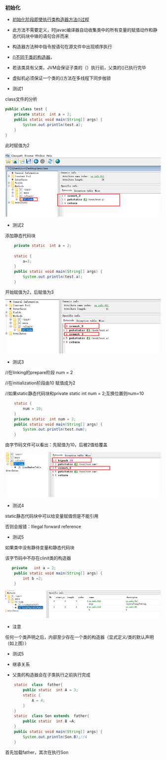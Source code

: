 ### 初始化

- <u>初始化阶段即使执行类构造器方法<clinit>()过程</u>
- 此方法不需要定义，时javac编译器自动收集类中的所有变量的赋值动作和静态代码块中锋的语句合并而来
- 构造器方法种中指令按语句在源文件中出现顺序执行
- <u><clinit>()不同于类的构造器</u>，
- 若该类具有父类，JVM会保证子类的<clinit>（）执行前，父类的<clinit>()已执行完毕
- 虚拟机必须保证一个类的<clinit>()方法在多线程下同步枷锁











- 测试1

class文件的分析

```java
public class test {
    private static  int a = 2;
    public static void main(String[] args) {
        System.out.println(test.a);
    }
}
```



此时赋值为2

![](picc/clinit.png)





- 测试2

添加静态代码块

```java
    private static  int a = 2;

    static {
        a=3;
    }
    public static void main(String[] args) {
        System.out.println(test.a);
    }
```

开始赋值为2，后赋值为3

![](picc/clinitstatic.png)



- 测试3

//在linking的prepare阶段 num = 2

//在initialization阶段由10 赋值成为2

//如果static静态代码块和private static  int num = 2;互换位置则num=10

```java
    static {
        num = 10;
    }
    private static  int num = 2;
    public static void main(String[] args) {
        System.out.println(test.num);
    }
```

由字节码文件可以看出：先赋值为10，后被2值给覆盖

![](picc/覆盖.png)





- 测试4

static静态代码块中可以给变量赋值但是不能引用

否则会报错：Illegal forward reference



- 测试5

如果类中没有静待变量和静态代码块

该字节码中不存在clinit类的构造器

```java
   private   int a = 2;
    public static void main(String[] args) {
        int b =2;
    }
```

![](picc/notstatic.png)





- 注意

任何一个类声明之后，内部至少存在一个类的构造器（显式定义/类的默认声明<init>（如上图））



- 测试5

- 继承关系
- 父类的<clinit>构造器会在子类执行之前执行完成

```java
    static  class  father{
        public static  int A = 3;
        static {
            A = 4;
        }
    }
    static  class Son extends  father{
        public static  int B =A;
    }
    public static void main(String[] args) {
        System.out.println(Son.B);//4
    }
```

首先加载father，其次在执行Son

















